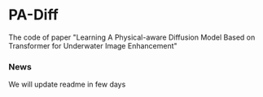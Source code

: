# PA-Diff
The code of paper "Learning A Physical-aware Diffusion Model Based on  Transformer for Underwater Image Enhancement"

### News
We will update readme in few days
